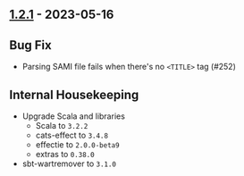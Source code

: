 ## [1.2.1](https://github.com/kevin-lee/whatsub/issues?utf8=%E2%9C%93&q=is%3Aissue+is%3Aclosed+milestone%3Amilestone12) - 2023-05-16

## Bug Fix
* Parsing SAMI file fails when there's no `<TITLE>` tag (#252)


## Internal Housekeeping
* Upgrade Scala and libraries
  * Scala to `3.2.2`
  * cats-effect to `3.4.8`
  * effectie to `2.0.0-beta9`
  * extras to `0.38.0`
* sbt-wartremover to `3.1.0`
